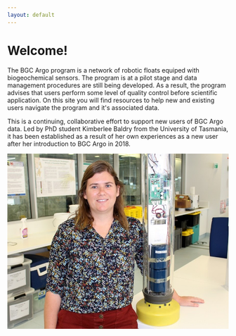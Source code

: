```yaml
---
layout: default
---
```


# Welcome!

The BGC Argo program is a network of robotic floats equiped with biogeochemical sensors. The program is at a pilot stage and data management procedures are still being developed. As a result, the program advises that users perform some level of quality control before scientific application. On this site you will find resources to help new and existing users navigate the program and it's associated data.

This is a continuing, collaborative effort to support new users of BGC Argo data. Led by PhD student Kimberlee Baldry from the University of Tasmania, it has been established as a result of her own experiences as a new user after her introduction to BGC Argo in 2018.

![KimBaldry](SCAR_profile.jpg)
